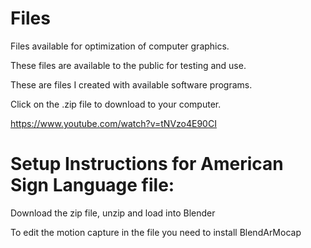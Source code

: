 # Files
Files available for optimization of computer graphics. 

These files are available to the public for testing and use.

These are files I created with available software programs.

Click on the .zip file to download to your computer.


https://www.youtube.com/watch?v=tNVzo4E90CI


# Setup Instructions for American Sign Language file:

Download the zip file, unzip and load into Blender

To edit the motion capture in the file you need to install BlendArMocap
